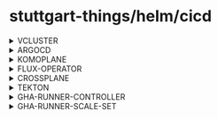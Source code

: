 # stuttgart-things/helm/cicd

<details><summary>VCLUSTER</summary>

## DEPLOYMENT

```bash
cat <<EOF > argocd.yaml
---
helmfiles:
  - path: git::https://github.com/stuttgart-things/helm.git@cicd/vcluster.yaml.gotmpl
    values:
      - clusterName: dev-cluster
      - namespace: vcluster
```

## CONNECT TO VCLUSTER

```bash
vcluster connect dev-cluster -n vcluster
```

</details>

<details><summary>ARGOCD</summary>

### GENERATE PASSWORD

```bash
sudo apt -y install apache2-utils
adminPassword=$(htpasswd -nbBC 10 "" 'Test2025!' | tr -d ':\n')
adminPasswordMTime=$(echo $(date +%FT%T%Z))
```

### ARGOCD w/ VAULT PLUGIN

```bash
cat <<EOF > argocd.yaml
---
helmfiles:
  - path: git::https://github.com/stuttgart-things/helm.git@cicd/argocd.yaml.gotmpl
    values:
      - namespace: argocd
      - clusterIssuer: selfsigned
      - issuerKind: cluster-issuer
      - hostname: argocd
      - domain: 172.18.0.2.nip.io
      - ingressClassName: nginx
      - adminPassword: $2y$10$sX7RPXUpEQKjdi7hjyYI0e0r0dlfaM1JmmVmujd05Lx5CJpEqJomC
      - adminPasswordMTime: 2025-03-19T07:39:33UTC
      - enableAvp: true
      - vaultAddr: https://vault.172.18.0.2.nip.io
      - vaultNamespace: root
      - vaultRoleID: 1fa31949-8d0e-c100-c8ae-6eb287f8ea08
      - vaultSecretID: b76ddf4b-ba30-fc01-61fd-9d97588a6c09
      - imageHelfile: ghcr.io/helmfile/helmfile:v0.171.0
      - imageAvp: ghcr.io/stuttgart-things/sthings-avp:1.18.1-1.32.3-3.17.2
EOF

helmfile template -f argocd.yaml # RENDER ONLY
helmfile apply -f argocd.yaml # APPLY HELMFILE
```

### ARGOCD w/o VAULT PLUGIN

```bash
cat <<EOF > argocd.yaml
---
helmfiles:
  - path: git::https://github.com/stuttgart-things/helm.git@cicd/argocd.yaml.gotmpl
    values:
      - namespace: argocd
      - clusterIssuer: selfsigned
      - issuerKind: cluster-issuer
      - hostname: argocd
      - domain: 172.18.0.2.nip.io
      - ingressClassName: nginx
      - adminPassword: ""
      - adminPasswordMTime: ""
      - enableAvp: false
EOF

helmfile template -f argocd.yaml # RENDER ONLY
helmfile apply -f argocd.yaml # APPLY HELMFILE
```

</details>

<details><summary>KOMOPLANE</summary>

```bash
cat <<EOF > komoplane.yaml
---
helmfiles:
  - path: git::https://github.com/stuttgart-things/helm.git@apps/komoplane.yaml
    values:
      - namespace: crossplane-system
      - clusterIssuer: selfsigned
      - issuerKind: cluster-issuer
      - hostname: komoplane
      - domain: 172.18.0.5.nip.io
      - ingressClassName: nginx
EOF
```

</details>

<details><summary>FLUX-OPERATOR</summary>

### DEPLOY FLUX-OPERATOR ONLY

```bash
cat <<EOF > flux-operator.yaml
---
helmfiles:
  - path: git::https://github.com/stuttgart-things/helm.git@cicd/flux-operator.yaml.gotmpl
    values:
      - version: 0.28.0
EOF

helmfile template -f flux-operator.yaml # RENDER ONLY
helmfile apply -f flux-operator.yaml # APPLY HELMFILE # APPLY HELMFILE
```

### DEPLOY FLUX-OPERATOR+SOPS+INSTANCE

```bash

```bash
cat <<EOF > flux-sops-instance.yaml
---
helmfiles:
  - path: /home/sthings/projects/apps/helm/cicd/flux-operator.yaml.gotmpl
    values:
      - version: 0.28.0
  - path: /home/sthings/projects/apps/helm/cicd/flux-operator.yaml.gotmpl
    values:
      - version: 0.28.0
      - installOperator: false
      - secrets:
         git-token-auth:
           namespace: flux-system
           kvs:
             username: {{ env "GITHUB_USER" }}
             password: {{ env "GITHUB_TOKEN" }}
         sops-age:
           namespace: flux-system
           kvs:
             age.agekey: "<REPLACE-ME>"
      - instance:
          name: flux-stuttgart-things
          gitUrl: https://github.com/stuttgart-things/stuttgart-things.git
          gitRef: refs/heads/main
          gitPath: clusters/stuttgart-things/clusters/vcluster/xplane
          gitTokenSecretRef: git-token-auth
          enableSops: true
```

</details>

<details><summary>CROSSPLANE</summary>

```bash
cat <<EOF > crossplane.yaml
---
helmfiles:
  - path: git::https://github.com/stuttgart-things/helm.git@cicd/crossplane.yaml.gotmpl
    values:
      - namespace: crossplane-system
      - providers:
          - xpkg.upbound.io/crossplane-contrib/provider-helm:v0.21.0
          - xpkg.upbound.io/crossplane-contrib/provider-kubernetes:v0.18.0
      - terraform:
          configName: tf-provider
          image: ghcr.io/stuttgart-things/images/sthings-cptf:1.12.0
          package: xpkg.upbound.io/upbound/provider-terraform
          version: v0.21.0
          poll: 10m
          reconcileRate: 10
          s3SecretName: s3
      - secrets:
          s3:
            namespace: crossplane-system
            kvs:
              AWS_ACCESS_KEY_ID: ref+vault://apps/artifacts/accessKey
              AWS_SECRET_ACCESS_KEY: ref+vault://apps/artifacts/secretKey
EOF

helmfile template -f crossplane.yaml # RENDER ONLY
helmfile apply -f crossplane.yaml # APPLY HELMFILE # APPLY HELMFILE
```

</details>

<details><summary>TEKTON</summary>

```bash
cat <<EOF > tekton.yaml
---
helmfiles:
  - path: git::https://github.com/stuttgart-things/helm.git@cicd/tekton.yaml.gotmpl
    values:
      - namespace: tekton-pipelines
EOF

helmfile template -f tekton.yaml # RENDER ONLY
helmfile apply -f tekton.yaml # APPLY HELMFILE
```

</details>

<details><summary>GHA-RUNNER-CONTROLLER</summary>

```bash
cat <<EOF > gha-runner-controller.yaml
---
helmfiles:
  - path: git::https://github.com/stuttgart-things/helm.git@cicd/gha-runner-controller.yaml
    values:
      - namespace: arc-systems

helmfile template -f gha-runner-controller.yaml# RENDER ONLY
helmfile apply -f gha-runner-controller.yaml # APPLY HELMFILE
EOF
```

</details>

<details><summary>GHA-RUNNER-SCALE-SET</summary>

```bash
cat <<EOF > gha-runner-scale-set.yaml
---
helmfiles:
  - path: git::https://github.com/stuttgart-things/helm.git@cicd/gha-runner-scale-set.yaml
    values:
      - repoName: ansible
      - namespace: arc-runner
      - githubRepoUrl: https://github.com/stuttgart-things/ansible
      - githubToken: <REPLACE-ME>
      - storageAccessMode: ReadWriteOnce
      - storageClassName: openebs-hostpath
      - storageRequest: 50Mi
      - runnerVersion: 2.323.0
      - ghaControllerNamespace: arc-systems
      - ghaControllerServiceAccount: gha-runner-scale-set-controller-gha-rs-controller
EOF

helmfile template -f gha-runner-scale-set.yaml # RENDER ONLY
helmfile apply -f gha-runner-scale-set.yaml # APPLY HELMFILE
```

</details>
